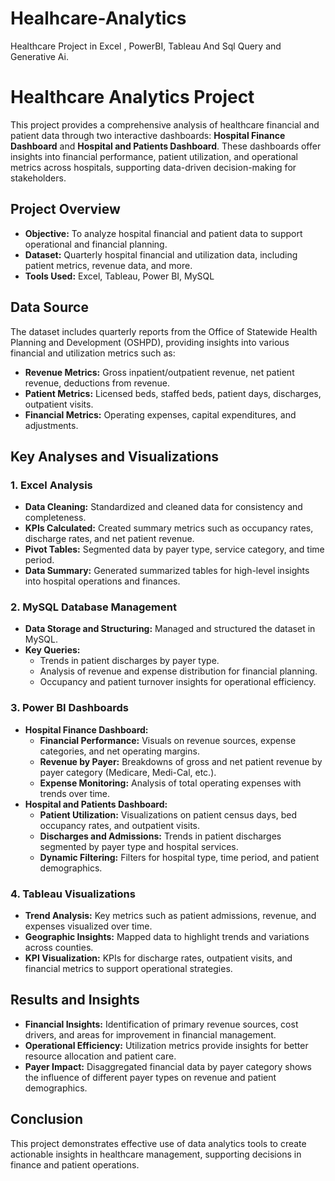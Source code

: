 # Healhcare-Analytics
Healthcare Project in Excel , PowerBI, Tableau And Sql Query and Generative Ai.


# Healthcare Analytics Project

This project provides a comprehensive analysis of healthcare financial and patient data through two interactive dashboards: **Hospital Finance Dashboard** and **Hospital and Patients Dashboard**. These dashboards offer insights into financial performance, patient utilization, and operational metrics across hospitals, supporting data-driven decision-making for stakeholders.

## Project Overview

- **Objective:** To analyze hospital financial and patient data to support operational and financial planning.
- **Dataset:** Quarterly hospital financial and utilization data, including patient metrics, revenue data, and more.
- **Tools Used:** Excel, Tableau, Power BI, MySQL

## Data Source

The dataset includes quarterly reports from the Office of Statewide Health Planning and Development (OSHPD), providing insights into various financial and utilization metrics such as:
- **Revenue Metrics:** Gross inpatient/outpatient revenue, net patient revenue, deductions from revenue.
- **Patient Metrics:** Licensed beds, staffed beds, patient days, discharges, outpatient visits.
- **Financial Metrics:** Operating expenses, capital expenditures, and adjustments.

## Key Analyses and Visualizations

### 1. Excel Analysis
- **Data Cleaning:** Standardized and cleaned data for consistency and completeness.
- **KPIs Calculated:** Created summary metrics such as occupancy rates, discharge rates, and net patient revenue.
- **Pivot Tables:** Segmented data by payer type, service category, and time period.
- **Data Summary:** Generated summarized tables for high-level insights into hospital operations and finances.

### 2. MySQL Database Management
- **Data Storage and Structuring:** Managed and structured the dataset in MySQL.
- **Key Queries:** 
  - Trends in patient discharges by payer type.
  - Analysis of revenue and expense distribution for financial planning.
  - Occupancy and patient turnover insights for operational efficiency.

### 3. Power BI Dashboards
- **Hospital Finance Dashboard:**
  - **Financial Performance:** Visuals on revenue sources, expense categories, and net operating margins.
  - **Revenue by Payer:** Breakdowns of gross and net patient revenue by payer category (Medicare, Medi-Cal, etc.).
  - **Expense Monitoring:** Analysis of total operating expenses with trends over time.
- **Hospital and Patients Dashboard:**
  - **Patient Utilization:** Visualizations on patient census days, bed occupancy rates, and outpatient visits.
  - **Discharges and Admissions:** Trends in patient discharges segmented by payer type and hospital services.
  - **Dynamic Filtering:** Filters for hospital type, time period, and patient demographics.

### 4. Tableau Visualizations
- **Trend Analysis:** Key metrics such as patient admissions, revenue, and expenses visualized over time.
- **Geographic Insights:** Mapped data to highlight trends and variations across counties.
- **KPI Visualization:** KPIs for discharge rates, outpatient visits, and financial metrics to support operational strategies.

## Results and Insights
- **Financial Insights:** Identification of primary revenue sources, cost drivers, and areas for improvement in financial management.
- **Operational Efficiency:** Utilization metrics provide insights for better resource allocation and patient care.
- **Payer Impact:** Disaggregated financial data by payer category shows the influence of different payer types on revenue and patient demographics.

## Conclusion
This project demonstrates effective use of data analytics tools to create actionable insights in healthcare management, supporting decisions in finance and patient operations.




